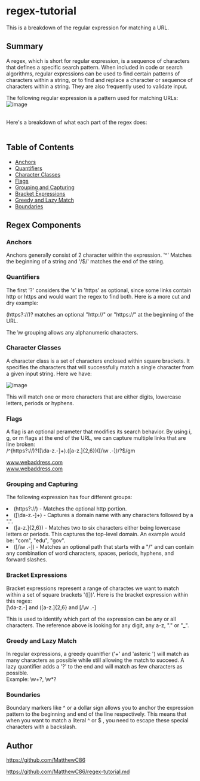 # regex-tutorial

This is a breakdown of the regular expression for matching a URL.


## Summary

A regex, which is short for regular expression, is a sequence of characters that defines a specific search pattern. When included in code or search algorithms, regular expressions can be used to find certain patterns of characters within a string, or to find and replace a character or sequence of characters within a string. They are also frequently used to validate input.

The following regular expression is a pattern used for matching URLs:<br>
![image](https://user-images.githubusercontent.com/114010089/223305516-ad8b332f-afeb-4428-8bb0-b6f56dfa1531.png)<br><br>

Here's a breakdown of what each part of the regex does:<br><br>

## Table of Contents

- [Anchors](#anchors)
- [Quantifiers](#quantifiers)
- [Character Classes](#character-classes)
- [Flags](#flags)
- [Grouping and Capturing](#grouping-and-capturing)
- [Bracket Expressions](#bracket-expressions)
- [Greedy and Lazy Match](#greedy-and-lazy-match)
- [Boundaries](#boundaries)


## Regex Components

### Anchors
Anchors generally consist of 2 character within the expression. '^' Matches the beginning of a string and '/$/' matches the end of the string.

### Quantifiers
The first '?' considers the 's' in 'https' as optional, since some links contain http or https and would want the regex to find both. Here is a more cut and dry example:<br>

(https?://)? matches an optional "http://" or "https://" at the beginning of the URL.<br>

The \w grouping allows any alphanumeric characters.
### Character Classes
A character class is a set of characters enclosed within square brackets. It specifies the characters that will successfully match a single character from a given input string. Here we have:<br>

![image](https://user-images.githubusercontent.com/114010089/223305623-7dc04d09-9ee5-43c5-a2ad-42ae792b91d8.png)<br>

This will match one or more characters that are either digits, lowercase letters, periods or hyphens. 
### Flags
A flag is an optional perameter that modifies its search behavior. By using i, g, or m flags at the end of the URL, we can capture multiple links that are line broken:<br>
/^(https?:\/\/)?([\da-z\.-]+)\.([a-z\.]{2,6})([\/\w \.-]*)*\/?$/gm<br>

  www.webaddress.com<br>
  www.webaddress.com
### Grouping and Capturing
The following expression has four different groups:<br><li>
(https?://) - Matches the optional http portion.<li>
([\da-z.-]+) - Captures a domain name with any characters followed by a ".".<li> 
([a-z.]{2,6}) - Matches two to six characters either being lowercase letters or periods. This captures the top-level domain. An example would be: "com", "edu", "gov".<li>
([/\w .-]) - Matches an optional path that starts with a "/" and can contain any combination of word characters, spaces, periods, hyphens, and forward slashes.
### Bracket Expressions
Bracket expressions represent a range of charactes we want to match within a set of square brackets '([])'. Here is the bracket expression within this regex:<br>
 [\da-z\.-] and ([a-z\.]{2,6} and [\/\w \.-]<br>

 This is used to identify which part of the expression can be any or all characters. The reference above is looking for any digit, any a-z, "." or "_".

 ### Greedy and Lazy Match
In regular expressions, a greedy quanitfier ('+' and 'asteric ') will match as many characters as possible while still allowing the match to succeed. A lazy quantifier adds a '?' to the end and will match as few characters as possible.<br>
Example: \w+?, \w*?
### Boundaries
Boundary markers like ^ or a dollar sign allows you to anchor the expression pattern to the beginning and end of the line respectively. This means that when you want to match a literal ^ or $ , you need to escape these special characters with a backslash.
## Author

https://github.com/MatthewC86

https://github.com/MatthewC86/regex-tutorial.md

